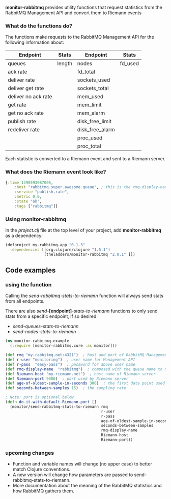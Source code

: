 **monitor-rabbitmq** provides utility functions that request statistics from the RabbitMQ Management API and convert them to Riemann events

### What do the functions do? ###

The functions make requests to the RabbitMQ Management API for the following information about:

Endpoint | Stats | Endpoint | Stats 
-------- | ----- | -------- | -----
queues | length | nodes | fd_used
 | ack rate | | fd_total
 | deliver rate | | sockets_used
 | deliver get rate | | sockets_total
 | deliver no ack rate | | mem_used
 | get rate | | mem_limit
 | get no ack rate | | mem_alarm
 | publish rate | | disk_free_limit
 | redeliver rate | | disk_free_alarm
 | | | proc_used
 | | | proc_total

Each statistic is converted to a Riemann event and sent to a Riemann server.

### What does the Riemann event look like? ###
```clj
{:time 1390593087006,
    :host "rabbitmq.super.awesome.queue", ; this is the rmq-display-name composed with the queue or node name
    :service "publish.rate",
    :metric 0.0,
    :state "ok",
    :tags ["rabbitmq"]}
```

### Using monitor-rabbitmq ###

In the *project.clj* file at the top level of your project, add **monitor-rabbitmq** as a dependency:

```clj
(defproject my-rabbitmq-app "0.1.3"
  :dependencies [[org.clojure/clojure "1.5.1"]
                 [theladders/monitor-rabbitmq "2.0.1" ]])
```

## Code examples ##


### using the function ###

Calling the *send-rabbitmq-stats-to-riemann* function will always send stats from all endpoints.

There are also *send-*__[endpoint]__*-stats-to-riemann* functions to only send stats from a specific endpoint, if so desired:

* *send-queues-stats-to-riemann*
* *send-nodes-stats-to-riemann*


```clj
(ns monitor-rabbitmq.example
  (:require [monitor-rabbitmq.core :as monitor]))

(def rmq "my-rabbitmq.net:4321")  ; host and port of RabbitMQ Management API
(def r-user "monitoring")  ; user name for Management API
(def r-pass  "easy-pass")  ; password for above user name
(def rmq-display-name  "rabbitmq")  ; composed with the queue name to make the host value of the Riemann event
(def Riemann-host "my-riemann.net")  ; host name of Riemann server
(def Riemann-port 9000)  ; port used by Riemann server
(def age-of-oldest-sample-in-seconds 300)  ; the first data point used to calculate average rate
(def seconds-between-samples 15)  ; the sampling rate

; Note: port is optional below
(defn do-it-with-default-Riemann-port []
  (monitor/send-rabbitmq-stats-to-riemann rmq
                                          r-user
                                          r-pass
                                          age-of-oldest-sample-in-seconds
                                          seconds-between-samples
                                          rmq-display-name
                                          Riemann-host
                                          Riemann-port))
```

### upcoming changes ###

* Function and variable names will change (no upper case) to better match Clojure conventions.
* A new version will change how parameters are passed to send-rabbitmq-stats-to-riemann.
* More documentation about the meaning of the RabbitMQ statistics and how RabbitMQ gathers them.


